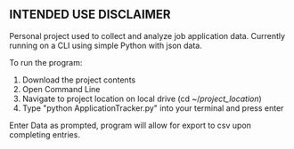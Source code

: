 ## INTENDED USE DISCLAIMER ##
Personal project used to collect and analyze job application data. Currently running on a CLI using simple Python with json data.

To run the program:
1. Download the project contents
2. Open Command Line
3. Navigate to project location on local drive (cd ~/*project_location*)
4. Type "python ApplicationTracker.py" into your terminal and press enter

Enter Data as prompted, program will allow for export to csv upon completing entries.
